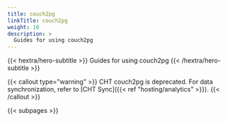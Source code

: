 ```yaml
---
title: couch2pg
linkTitle: couch2pg
weight: 10
description: >
  Guides for using couch2pg
---
```


{{< hextra/hero-subtitle >}}
  Guides for using couch2pg
{{< /hextra/hero-subtitle >}}

{{< callout type="warning" >}}
  CHT couch2pg is deprecated. For data synchronization, refer to [CHT Sync]({{< ref "hosting/analytics" >}}).
{{< /callout >}}

{{< subpages >}}